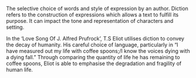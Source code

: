 The selective choice of words and style of expression by an author. Diction refers to the construction of expressions which allows a text to fulfill its purpose. It can impact the tone and representation of characters and setting.

In the ‘Love Song Of J. Alfred Prufrock’, T.S Eliot utilises diction to convey the decay of humanity. His careful choice of language, particularly in “I have measured out my life with coffee spoons;/I know the voices dying with a dying fall.” Through comparing the quantity of life he has remaining to coffee spoons, Eliot is able to emphasise the degradation and fragility of human life.